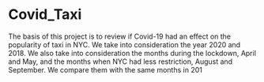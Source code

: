# Covid_Taxi
The basis of this project is to review if Covid-19 had an effect on the popularity of taxi in NYC. We take into consideration the year 2020 and 2018. We also take into consideration the months during the lockdown, April and May, and the months when NYC had less restriction, August and September. We compare them with the same months in 201
